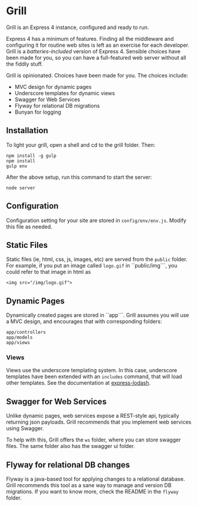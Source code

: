 # Grill

Grill is an Express 4 instance, configured and ready to run.

Express 4 has a minimum of features. Finding all the middleware and configuring
it for routine web sites is left as an exercise for each developer. Grill is a 
_batteries-included_ version of Express 4. Sensible choices have been made for
you, so you can have a full-featured web server without all the fiddly stuff.

Grill is opinionated. Choices have been made for you. The choices include:

* MVC design for dynamic pages
* Underscore templates for dynamic views
* Swagger for Web Services
* Flyway for relational DB migrations
* Bunyan for logging


## Installation

To light your grill, open a shell and cd to the grill folder. Then:

    npm install -g gulp
    npm install
    gulp env

After the above setup, run this command to start the server:

    node server
    
    
## Configuration

Configuration setting for your site are stored in ```config/env/env.js```.
Modify this file as needed.


## Static Files

Static files (ie, html, css, js, images, etc) are served from the 
```public``` folder. For example, if you put an image called ```logo.gif``` 
in ``public/img```, you could refer to that image in html as

    <img src="/img/logo.gif">
    
    
## Dynamic Pages

Dynamically created pages are stored in ``app```. Grill assumes you will use
a MVC design, and encourages that with corresponding folders:

    app/controllers
    app/models
    app/views
    
### Views

Views use the underscore templating system. In this case, underscore templates 
have been extended with an ```includes``` command, that will load other 
templates. See the documentation at 
[express-lodash](https://www.npmjs.com/package/lodash-express).
    
           
## Swagger for Web Services

Unlike dynamic pages, web services expose a REST-style api, typically returning
json payloads. Grill recommends that you implement web services using Swagger. 

To help with this, Grill offers the ```ws``` folder, where you can store swagger
files. The same folder also has the swagger ui folder.


## Flyway for relational DB changes

Flyway is a java-based tool for applying changes to a relational database. Grill
recommends this tool as a sane way to manage and version DB migrations. If you
want to know more, check the README in the ```flyway``` folder.

